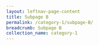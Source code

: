 ```yaml
---
layout: leftnav-page-content
title: Subpage B
permalink: /category-1/subpage-B/
breadcrumb: Subpage B
collection_name: category-1
---
```

